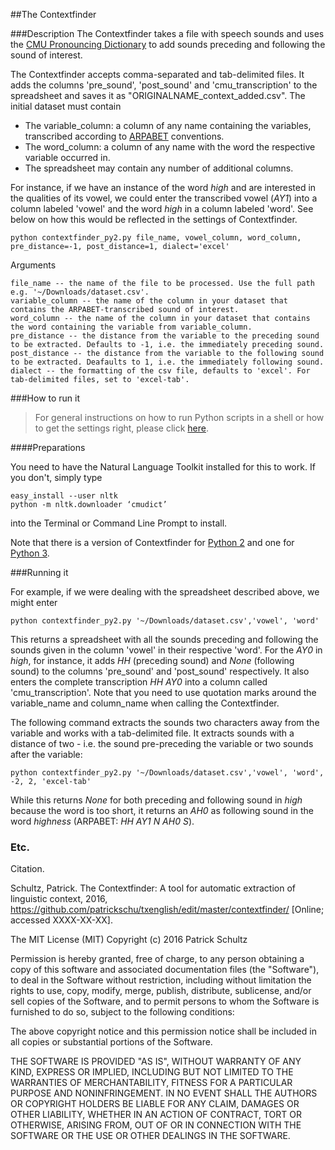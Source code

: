 ##The Contextfinder

###Description
The Contextfinder takes a file with speech sounds and uses the [CMU Pronouncing Dictionary](http://www.speech.cs.cmu.edu/cgi-bin/cmudict) to add sounds preceding and following the sound of interest.

The Contextfinder accepts comma-separated and tab-delimited files. It adds the columns 'pre_sound', 'post_sound' and 'cmu_transcription' to the spreadsheet and saves it as "ORIGINALNAME_context_added.csv". The initial dataset must contain 

* The variable_column: a column of any name containing the variables, transcribed according to  [ARPABET](https://en.wikipedia.org/wiki/Arpabet) conventions. 
* The word_column: a column of any name with the word the respective variable occurred in. 
* The spreadsheet may contain any number of additional columns. 

For instance, if we have an instance of the word *high* and are interested in the qualities of its vowel, we could enter the transcribed vowel (*AY1*) into a column labeled 'vowel' and the word *high* in a column labeled 'word'. See below on how this would be reflected in the settings of Contextfinder.  

    python contextfinder_py2.py file_name, vowel_column, word_column, pre_distance=-1, post_distance=1, dialect='excel'

Arguments

    file_name -- the name of the file to be processed. Use the full path e.g. '~/Downloads/dataset.csv'.
    variable_column -- the name of the column in your dataset that contains the ARPABET-transcribed sound of interest.
    word_column -- the name of the column in your dataset that contains the word containing the variable from variable_column.
    pre_distance -- the distance from the variable to the preceding sound to be extracted. Defaults to -1, i.e. the immediately preceding sound.
    post_distance -- the distance from the variable to the following sound to be extracted. Deafaults to 1, i.e. the immediately following sound.
    dialect -- the formatting of the csv file, defaults to 'excel'. For tab-delimited files, set to 'excel-tab'.

###How to run it
>For general instructions on how to run Python scripts in a shell or how to get the settings right, please click [here](https://github.com/patrickschu/txenglish/edit/master/faveconverter/README.md). 

####Preparations

You need to have the Natural Language Toolkit installed for this to work. If you don't, simply type

    easy_install --user nltk
    python -m nltk.downloader ‘cmudict’

into the Terminal or Command Line Prompt to install. 

Note that there is a version of Contextfinder for [Python 2](https://github.com/patrickschu/txenglish/blob/master/contextfinder/contextfinder_py2.py) and one for [Python 3](https://github.com/patrickschu/txenglish/blob/master/contextfinder/contextfinder_py3.py). 

###Running it

For example, if we were dealing with the spreadsheet described above, we might enter

    python contextfinder_py2.py '~/Downloads/dataset.csv','vowel', 'word'

This returns a spreadsheet with all the sounds preceding and following the sounds given in the column 'vowel' in their respective 'word'. For the *AY0* in *high*, for instance, it adds *HH* (preceding sound) and *None* (following sound) to the columns 'pre_sound' and 'post_sound' respectively. It also enters the complete transcription *HH AY0* into a column called 'cmu_transcription'. Note that you need to use quotation marks around the variable_name and column_name when calling the Contextfinder. 

The following command extracts the sounds two characters away from the variable and works with a tab-delimited file. It extracts sounds with a distance of two - i.e. the sound pre-preceding the variable or two sounds after the variable:

    python contextfinder_py2.py '~/Downloads/dataset.csv','vowel', 'word', -2, 2, 'excel-tab'

While this returns *None* for both preceding and following sound in *high* because the word is too short, it returns an *AH0* as following sound in the word *highness* (ARPABET:  *HH AY1 N AH0 S*).

### Etc.

Citation. 

Schultz, Patrick. The Contextfinder: A tool for automatic extraction of linguistic context, 2016, https://github.com/patrickschu/txenglish/edit/master/contextfinder/ [Online; accessed XXXX-XX-XX].

The MIT License (MIT)
Copyright (c) 2016 Patrick Schultz

Permission is hereby granted, free of charge, to any person obtaining a copy of this software and associated documentation files (the "Software"), to deal in the Software without restriction, including without limitation the rights to use, copy, modify, merge, publish, distribute, sublicense, and/or sell copies of the Software, and to permit persons to whom the Software is furnished to do so, subject to the following conditions:

The above copyright notice and this permission notice shall be included in all copies or substantial portions of the Software.

THE SOFTWARE IS PROVIDED "AS IS", WITHOUT WARRANTY OF ANY KIND, EXPRESS OR IMPLIED, INCLUDING BUT NOT LIMITED TO THE WARRANTIES OF MERCHANTABILITY, FITNESS FOR A PARTICULAR PURPOSE AND NONINFRINGEMENT. IN NO EVENT SHALL THE AUTHORS OR COPYRIGHT HOLDERS BE LIABLE FOR ANY CLAIM, DAMAGES OR OTHER LIABILITY, WHETHER IN AN ACTION OF CONTRACT, TORT OR OTHERWISE, ARISING FROM, OUT OF OR IN CONNECTION WITH THE SOFTWARE OR THE USE OR OTHER DEALINGS IN THE SOFTWARE.
